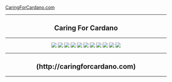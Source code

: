 [CaringForCardano.com](http://caringforcardano.com)
<div align="center">
  <hr />
    <h2 align="center" style="border-bottom: none">Caring For Cardano</h2>
  <hr/>
  <img src="http://192.171.13.139/images/carindashboard.png" />
  <img src="http://192.171.13.139/images/prices.png" />
  <img src="http://192.171.13.139/images/adabtcprices.png" />
  <img src="http://192.171.13.139/images/adaprices.png" />
  <img src="http://192.171.13.139/images/btcprices.png" />
  <img src="http://192.171.13.139/images/milkprices.png" />
  <img src="http://192.171.13.139/images/wmtprices.png" />
  <img src="http://192.171.13.139/images/myieldprices.png" />
  <img src="http://192.171.13.139/images/tunaprices.png" />
  <img src="http://192.171.13.139/images/optprices.png" />
  <img src="http://192.171.13.139/images/scrollingforsale.gif" />
</div>
<div align="center">
  <hr />
    <h2 align="center" style="border-bottom: none">(http://caringforcardano.com)</h2>
  <hr/>
</div>
